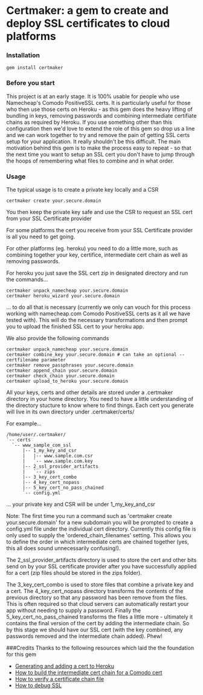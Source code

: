 # Certmaker: a gem to create and deploy SSL certificates to cloud platforms

### Installation
    gem install certmaker

### Before you start
This project is at an early stage. It is 100% usable for people who use Namecheap's Comodo PositiveSSL certs. It is particularly useful for those who then use those certs on Heroku - as this gem does the heavy lifting of bundling in keys, removing passwords and combining intermediate certifiate chains as required by Heroku. If you use something other than this configuration then we'd love to extend the role of this gem so drop us a line and we can work together to try and remove the pain of getting SSL certs setup for your application. It really shouldn't be this difficult. The main motivation behind this gem is to make the process easy to repeat - so that the next time you want to setup an SSL cert you don't have to jump through the hoops of remembering what files to combine and in what order.

### Usage
The typical usage is to create a private key locally and a CSR

    certmaker create your.secure.domain

You then keep the private key safe and use the CSR to request an SSL cert from your SSL Certificate provider

For some platforms the cert you receive from your SSL Certificate provider is all you need to get going.

For other platforms (eg. heroku) you need to do a little more, such as combining together your key, certifice, intermediate cert chain as well as removing passwords.

For heroku you just save the SSL cert zip in designated directory and run the commands...

    certmaker unpack_namecheap your.secure.domain
    certmaker heroku_wizard your.secure.domain

... to do all that is necessary (currently we only can vouch for this process working with namecheap.com Comodo PositiveSSL certs as it all we have tested with). This will do the necessary transformations and then prompt you to upload the finished SSL cert to your heroku app.

We also provide the following commands

    certmaker unpack_namecheap your.secure.domain
    certmaker combine_key your.secure.domain # can take an optional --certfilename parameter
    certmaker remove_passphrases your.secure.domain
    certmaker append_chain your.secure.domain
    certmaker check_chain your.secure.domain
    certmaker upload_to_heroku your.secure.domain

All your keys, certs and other details are stored under a .certmaker directory in your home directory. You need to have a little understanding of the directory stucture to know where to find things. Each cert you generate will live in its own directory under .certmaker/certs/

For example...

    /home/user/.certmaker/
    `-- certs
      `-- www_sample_com_ssl
          |-- 1_my_key_and_csr
          |   |-- www.sample.com.csr
          |   `-- www.sample.com.key
          |-- 2_ssl_provider_artifacts
          |   `-- zips
          |-- 3_key_cert_combo
          |-- 4_key_cert_nopass
          |-- 5_key_cert_no_pass_chained
          `-- config.yml

... your private key and CSR will be under 1_my_key_and_csr

Note: The first time you run a command such as 'certmaker create your.secure.domain' for a new subdomain you will be prompted to create a config.yml file under the individual cert directory. Currently this config file is only used to supply the 'ordered_chain_filenames' setting. This allows you to define the order in which intermediate certs are chained together (yes, this all does sound unnecessarily confusing!).

The 2_ssl_provider_artifacts directory is used to store the cert and other bits send on by your SSL certificate provider after you have successfully applied for a cert (zip files should be stored in the zips folder).

The 3_key_cert_combo is used to store files that combine a private key and a cert. The 4_key_cert_nopass directory transforms the contents of the previous directory so that any password has been remove from the files. This is often required so that cloud servers can automatically restart your app without needing to supply a password. Finally the 5_key_cert_no_pass_chained transforms the files a little more - ultimately it contains the final version of the cert by adding the intermediate chain. So by this stage we should have our SSL cert (with the key combined, any passwords removed and the intermediate chain added). Phew!

###Credits
Thanks to the following resources which laid the the foundation for this gem
* [Generating and adding a cert to Heroku](http://blog.dynamic50.com/2011/02/15/ssl-on-wildcard-domains-on-heroku-using-godaddy/)
* [How to build the intermediate cert chain for a Comodo cert](http://ryan.mcgeary.org/2011/09/16/how-to-add-a-dnsimple-ssl-certificate-to-heroku/)
* [How to verify a certificate chain file](http://backreference.org/2010/03/06/check-certificate-chain-file/)
* [How to debug SSL](http://sysadvent.blogspot.com/2010/12/day-3-debugging-ssltls-with-openssl1.html)
